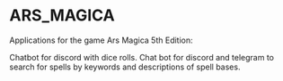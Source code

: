# ARS_MAGICA

Applications for the game Ars Magica 5th Edition:

Chatbot for discord with dice rolls.
Chat bot for discord and telegram to search for spells by keywords and descriptions of spell bases.
